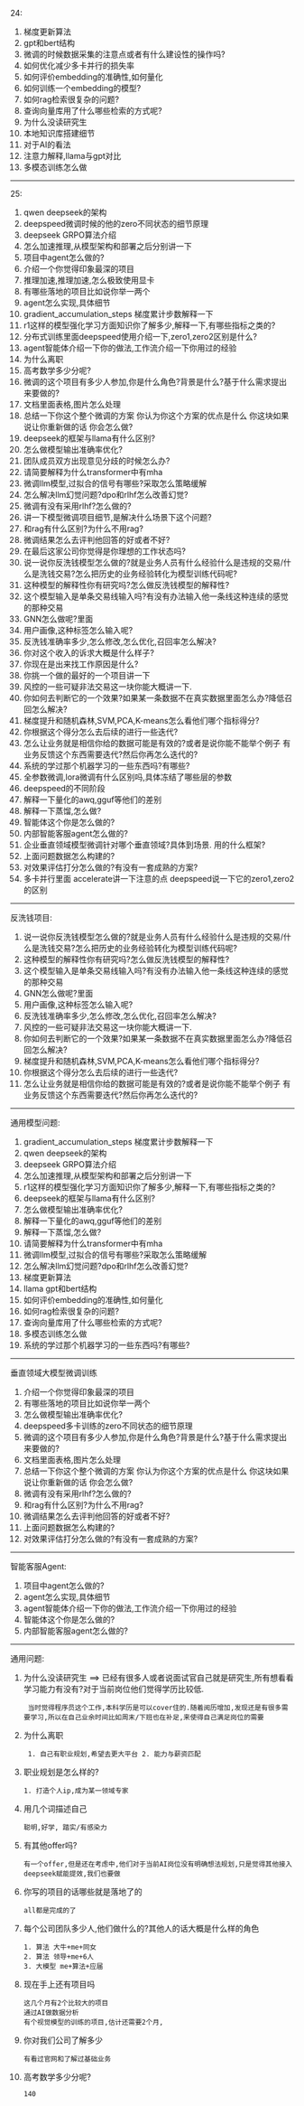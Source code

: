
24:
1. 梯度更新算法
2. gpt和bert结构
3. 微调的时候数据采集的注意点或者有什么建设性的操作吗?
4. 如何优化减少多卡并行的损失率
5. 如何评价embedding的准确性,如何量化
6. 如何训练一个embedding的模型?
7. 如何rag检索很复杂的问题?
8. 查询向量库用了什么哪些检索的方式呢?
9. 为什么没读研究生
10. 本地知识库搭建细节
11. 对于AI的看法
12. 注意力解释,llama与gpt对比
13. 多模态训练怎么做

---

25:
1. qwen deepseek的架构
2. deepspeed微调时候的他的zero不同状态的细节原理
3. deepseek GRPO算法介绍
4. 怎么加速推理,从模型架构和部署之后分别讲一下
5. 项目中agent怎么做的?
6. 介绍一个你觉得印象最深的项目
7. 推理加速,推理加速,怎么极致使用显卡
8. 有哪些落地的项目比如说你举一两个
9. agent怎么实现,具体细节
10. gradient_accumulation_steps 梯度累计步数解释一下
11. r1这样的模型强化学习方面知识你了解多少,解释一下,有哪些指标之类的?
12. 分布式训练里面deepspeed使用介绍一下,zero1,zero2区别是什么?
13. agent智能体介绍一下你的做法,工作流介绍一下你用过的经验
14. 为什么离职
15. 高考数学多少分呢?
16. 微调的这个项目有多少人参加,你是什么角色?背景是什么?基于什么需求提出来要做的?
17. 文档里面表格,图片怎么处理
18. 总结一下你这个整个微调的方案 你认为你这个方案的优点是什么 你这块如果说让你重新做的话 你会怎么做?
19. deepseek的框架与llama有什么区别?
20. 怎么做模型输出准确率优化?
21. 团队成员双方出现意见分歧的时候怎么办?
22. 请简要解释为什么transformer中有mha
23. 微调llm模型,过拟合的信号有哪些?采取怎么策略缓解
24. 怎么解决llm幻觉问题?dpo和rlhf怎么改善幻觉?
25. 微调有没有采用rlhf?怎么做的?
26. 讲一下模型微调项目细节,是解决什么场景下这个问题?
27. 和rag有什么区别?为什么不用rag?
28. 微调结果怎么去评判他回答的好或者不好?
29. 在最后这家公司你觉得是你理想的工作状态吗?
30. 说一说你反洗钱模型怎么做的?就是业务人员有什么经验什么是违规的交易/什么是洗钱交易?怎么把历史的业务经验转化为模型训练代码呢?
31. 这种模型的解释性你有研究吗?怎么做反洗钱模型的解释性?
32. 这个模型输入是单条交易线输入吗?有没有办法输入他一条线这种连续的感觉的那种交易
33. GNN怎么做呢?里面
34. 用户画像,这种标签怎么输入呢?
35. 反洗钱准确率多少,怎么修改,怎么优化,召回率怎么解决?
36. 你对这个收入的诉求大概是什么样子?
37. 你现在是出来找工作原因是什么?
38. 你挑一个做的最好的一个项目讲一下
39. 风控的一些可疑非法交易这一块你能大概讲一下.
40. 你如何去判断它的一个效果?如果某一条数据不在真实数据里面怎么办?降低召回怎么解决?
41. 梯度提升和随机森林,SVM,PCA,K-means怎么看他们哪个指标得分?
42. 你根据这个得分怎么去后续的进行一些迭代?
43. 怎么让业务就是相信你给的数据可能是有效的?或者是说你能不能举个例子 有业务反馈这个东西需要迭代?然后你再怎么迭代的?
44. 系统的学过那个机器学习的一些东西吗?有哪些?
45. 全参数微调,lora微调有什么区别吗,具体冻结了哪些层的参数
46. deepspeed的不同阶段
47. 解释一下量化的awq,gguf等他们的差别
48. 解释一下蒸馏,怎么做?
49. 智能体这个你是怎么做的?
50. 内部智能客服agent怎么做的?
51. 企业垂直领域模型微调针对哪个垂直领域?具体到场景. 用的什么框架? 
52. 上面问题数据怎么构建的?
53. 对效果评估打分怎么做的?有没有一套成熟的方案?
54. 多卡并行里面 accelerate讲一下注意的点 deepspeed说一下它的zero1,zero2的区别

---

反洗钱项目:
1. 说一说你反洗钱模型怎么做的?就是业务人员有什么经验什么是违规的交易/什么是洗钱交易?怎么把历史的业务经验转化为模型训练代码呢?
2. 这种模型的解释性你有研究吗?怎么做反洗钱模型的解释性?
3. 这个模型输入是单条交易线输入吗?有没有办法输入他一条线这种连续的感觉的那种交易
4. GNN怎么做呢?里面
5. 用户画像,这种标签怎么输入呢?
6. 反洗钱准确率多少,怎么修改,怎么优化,召回率怎么解决?
7. 风控的一些可疑非法交易这一块你能大概讲一下.
8. 你如何去判断它的一个效果?如果某一条数据不在真实数据里面怎么办?降低召回怎么解决?
9. 梯度提升和随机森林,SVM,PCA,K-means怎么看他们哪个指标得分?
10. 你根据这个得分怎么去后续的进行一些迭代?
11. 怎么让业务就是相信你给的数据可能是有效的?或者是说你能不能举个例子 有业务反馈这个东西需要迭代?然后你再怎么迭代的?

---

通用模型问题:
1. gradient_accumulation_steps 梯度累计步数解释一下
2. qwen deepseek的架构
3. deepseek GRPO算法介绍
4. 怎么加速推理,从模型架构和部署之后分别讲一下
5. r1这样的模型强化学习方面知识你了解多少,解释一下,有哪些指标之类的?
6. deepseek的框架与llama有什么区别?
7. 怎么做模型输出准确率优化?
8. 解释一下量化的awq,gguf等他们的差别
9. 解释一下蒸馏,怎么做?
10. 请简要解释为什么transformer中有mha
11. 微调llm模型,过拟合的信号有哪些?采取怎么策略缓解
12. 怎么解决llm幻觉问题?dpo和rlhf怎么改善幻觉?
13. 梯度更新算法
14. llama gpt和bert结构
15. 如何评价embedding的准确性,如何量化
16. 如何rag检索很复杂的问题?
17. 查询向量库用了什么哪些检索的方式呢?
18. 多模态训练怎么做
19. 系统的学过那个机器学习的一些东西吗?有哪些?

---

垂直领域大模型微调训练 
1. 介绍一个你觉得印象最深的项目
2. 有哪些落地的项目比如说你举一两个
3. 怎么做模型输出准确率优化?
4. deepspeed多卡训练的zero不同状态的细节原理
5. 微调的这个项目有多少人参加,你是什么角色?背景是什么?基于什么需求提出来要做的?
6. 文档里面表格,图片怎么处理
7. 总结一下你这个整个微调的方案 你认为你这个方案的优点是什么 你这块如果说让你重新做的话 你会怎么做?
8. 微调有没有采用rlhf?怎么做的?
9. 和rag有什么区别?为什么不用rag?
10. 微调结果怎么去评判他回答的好或者不好?
11. 上面问题数据怎么构建的?
12. 对效果评估打分怎么做的?有没有一套成熟的方案?

---

智能客服Agent:
1. 项目中agent怎么做的?
2. agent怎么实现,具体细节
3. agent智能体介绍一下你的做法,工作流介绍一下你用过的经验
4. 智能体这个你是怎么做的?
5. 内部智能客服agent怎么做的?

---

通用问题:
1. 为什么没读研究生  ==> 已经有很多人或者说面试官自己就是研究生,所有想看看学习能力有没有?对于当前岗位他们觉得学历比较低.
   ```
    当时觉得程序员这个工作,本科学历是可以cover住的.随着阅历增加,发现还是有很多需要学习,所以在自己业余时间比如周末/下班也在补足,来使得自己满足岗位的需要
   ```
2. 为什么离职
   ```
    1. 自己有职业规划,希望去更大平台 2. 能力与薪资匹配
   ```
3. 职业规划是怎么样的?
   ```
   1. 打造个人ip,成为某一领域专家
   ```
4. 用几个词描述自己
    ```
    聪明,好学, 踏实/有感染力
    ```
5. 有其他offer吗?
    ```
    有一个offer,但是还在考虑中,他们对于当前AI岗位没有明确想法规划,只是觉得其他接入deepseek赋能提效,我们也要做
    ```
6. 你写的项目的话哪些就是落地了的
    ```
    all都是完成的了
    ```
7. 每个公司团队多少人,他们做什么的?其他人的话大概是什么样的角色
    ```
    1. 算法 大牛+me+同女
    2. 算法 领导+me+6人
    3. 大模型 me+算法+应届
    ```
8. 现在手上还有项目吗
    ```
    这几个月有2个比较大的项目
    通过AI做数据分析
    有个视觉模型的训练的项目,估计还需要2个月,
    ```
9.  你对我们公司了解多少
    ```
    有看过官网和了解过基础业务
    ```
10. 高考数学多少分呢?
    ```
    140
    ```
